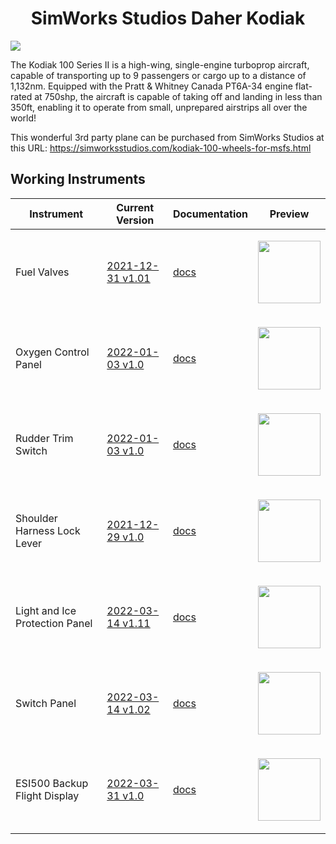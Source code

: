 <p align="center">
  <h1 align="center">SimWorks Studios Daher Kodiak</h1>
</p>

<img src="https://user-images.githubusercontent.com/75218511/148248535-c8cb3063-37ab-484a-b41d-c2347b320614.png">


<p>The Kodiak 100 Series II is a high-wing, single-engine turboprop aircraft, capable of transporting up to 9 passengers or cargo up to a distance of 1,132nm. Equipped with the Pratt & Whitney Canada PT6A-34 engine flat-rated at 750shp, the aircraft is capable of taking off and landing in less than 350ft, enabling it to operate from small, unprepared airstrips all over the world!</p>

This wonderful 3rd party plane can be purchased from SimWorks Studios at this URL: https://simworksstudios.com/kodiak-100-wheels-for-msfs.html

## Working Instruments

Instrument | Current Version | Documentation | Preview 
-------------|-----------------|--------------|--------------
Fuel Valves | [2021-12-31 v1.01](https://github.com/Simstrumentation/Air-Manager/blob/main/Instruments/Daher_Kodiak/Daher_Kodiak-Fuel_Valves/Daher%20Kodiak%20(SWS)%20-%20Fuel%20Valves.siff?raw=true) | [docs](https://github.com/Simstrumentation/Air-Manager/tree/main/Instruments/Daher_Kodiak/Daher_Kodiak-Fuel_Valves) | <p align="center"><img src="https://github.com/Simstrumentation/Air-Manager/blob/main/Instruments/Daher_Kodiak/Daher_Kodiak-Fuel_Valves/6be03214-704d-4860-8ebd-db0436d564ab/preview.png?raw=true" width="100"> </p>
Oxygen Control Panel | [2022-01-03 v1.0](https://github.com/Simstrumentation/Air-Manager/blob/main/Instruments/Daher_Kodiak/Daher_Kodiak-Oxygen_Control/Daher%20Kodiak%20(SWS)%20-%20Oxygen%20Control%20Panel.siff?raw=true) | [docs](https://github.com/Simstrumentation/Air-Manager/tree/main/Instruments/Daher_Kodiak/Daher_Kodiak-Oxygen_Control) | <p align="center"><img src="https://github.com/Simstrumentation/Air-Manager/blob/main/Instruments/Daher_Kodiak/Daher_Kodiak-Oxygen_Control/d0f9904c-9a5c-4291-12fd-1a19b52e3899/preview.png" width="100"> </p>
Rudder Trim Switch | [2022-01-03 v1.0](https://github.com/Simstrumentation/Air-Manager/blob/main/Instruments/Daher_Kodiak/Daher_Kodiak-Rudder_Trim_Switch/Daher%20Kodiak%20(SWS)%20-%20Rudder%20Trim%20Switch.siff?raw=true) | [docs](https://github.com/Simstrumentation/Air-Manager/tree/main/Instruments/Daher_Kodiak/Daher_Kodiak-Rudder_Trim_Switch) | <p align="center"><img src="https://github.com/Simstrumentation/Air-Manager/blob/main/Instruments/Daher_Kodiak/Daher_Kodiak-Rudder_Trim_Switch/da3b8241-1045-4c45-0e38-a0e0627dbc62/preview.png" width="100"> </p>
Shoulder Harness Lock Lever | [2021-12-29 v1.0](https://github.com/Simstrumentation/Air-Manager/blob/main/Instruments/Daher_Kodiak/Daher_Kodiak-Shoulder_Harness_Lock_Lever/Daher%20Kodiak%20(SWS)%20-%20Shoulder%20Harness%20Reel%20Lock%20Lever.siff?raw=true) | [docs](https://github.com/Simstrumentation/Air-Manager/tree/main/Instruments/Daher_Kodiak/Daher_Kodiak-Shoulder_Harness_Lock_Lever) | <p align="center"><img src="https://github.com/Simstrumentation/Air-Manager/blob/main/Instruments/Daher_Kodiak/Daher_Kodiak-Shoulder_Harness_Lock_Lever/982d1b08-4b3e-4121-2a40-13f3af6f9e5e/preview.png" width="100"> </p>
Light and Ice Protection Panel | [2022-03-14 v1.11](https://github.com/Simstrumentation/Air-Manager/blob/main/Instruments/Daher_Kodiak/Dakher_Kodiak-LIght_and_Ice_Panel/Daher%20Kodiak%20(SWS)%20-%20Light%20and%20Ice%20Switch%20Panel.siff?raw=true) | [docs](https://github.com/Simstrumentation/Air-Manager/tree/main/Instruments/Daher_Kodiak/Dakher_Kodiak-LIght_and_Ice_Panel) | <p align="center"><img src="https://github.com/Simstrumentation/Air-Manager/blob/main/Instruments/Daher_Kodiak/Dakher_Kodiak-LIght_and_Ice_Panel/c686c712-3622-40dc-8c34-434656794f3a/preview.PNG" width="100"> </p>
Switch Panel | [2022-03-14 v1.02](https://github.com/Simstrumentation/Air-Manager/blob/main/Instruments/Daher_Kodiak/Dakher_Kodiak-Switch_Panel/Daher%20Kodiak%20(SWS)%20-%20Switch%20Panel.siff?raw=true) | [docs](https://github.com/Simstrumentation/Air-Manager/blob/main/Instruments/Daher_Kodiak/Dakher_Kodiak-Switch_Panel/Daher%20Kodiak%20(SWS)%20-%20Switch%20Panel.siff) | <p align="center"><img src="https://github.com/Simstrumentation/Air-Manager/blob/main/Instruments/Daher_Kodiak/Dakher_Kodiak-Switch_Panel/6ce6f46a-5461-4c70-2285-b85e7e340d23/preview.png" width="100"> </p>
ESI500 Backup Flight Display | [2022-03-31 v1.0](https://github.com/Simstrumentation/Air-Manager/blob/main/Instruments/Daher_Kodiak/Daher_Kodiak-ESI500/Daher%20Kodiak%20(SWS)%20-%20ESI500%20Backup%20Instrument%20Bezel%20Overlay.siff?raw=true) | [docs](https://github.com/Simstrumentation/Air-Manager/tree/main/Instruments/Daher_Kodiak/Daher_Kodiak-ESI500) | <p align="center"><img src="https://github.com/Simstrumentation/Air-Manager/blob/main/Instruments/Daher_Kodiak/Daher_Kodiak-ESI500/9d5461a2-532b-4a73-2203-af1cbd520971/preview.png" width="100"> </p>
